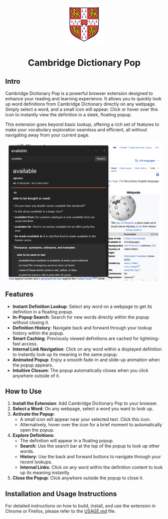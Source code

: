 <div align="center">
<img src="public/icon-128.png" alt="Cambridge Dictionary Pop Logo"/>
<h1> Cambridge Dictionary Pop</h1>

</div>

## Intro
Cambridge Dictionary Pop is a powerful browser extension designed to enhance your reading and learning experience. It allows you to quickly look up word definitions from Cambridge Dictionary directly on any webpage. Simply select a word, and a small icon will appear. Click or hover over this icon to instantly view the definition in a sleek, floating popup.

This extension goes beyond basic lookup, offering a rich set of features to make your vocabulary exploration seamless and efficient, all without navigating away from your current page.

<img src="assets/available.png" alt="Screenshot: word available"/>

## Features
*   **Instant Definition Lookup**: Select any word on a webpage to get its definition in a floating popup.
*   **In-Popup Search**: Search for new words directly within the popup without closing it.
*   **Definition History**: Navigate back and forward through your lookup history within the popup.
*   **Smart Caching**: Previously viewed definitions are cached for lightning-fast access.
*   **Internal Link Navigation**: Click on any word within a displayed definition to instantly look up its meaning in the same popup.
*   **Animated Popup**: Enjoy a smooth fade-in and slide-up animation when the popup appears.
*   **Intuitive Closure**: The popup automatically closes when you click anywhere outside of it.

## How to Use
1.  **Install the Extension**: Add Cambridge Dictionary Pop to your browser.
2.  **Select a Word**: On any webpage, select a word you want to look up.
3.  **Activate the Popup**:
    *   A small icon will appear near your selected text. Click this icon.
    *   Alternatively, hover over the icon for a brief moment to automatically open the popup.
4.  **Explore Definitions**:
    *   The definition will appear in a floating popup.
    *   **Search**: Use the search bar at the top of the popup to look up other words.
    *   **History**: Use the back and forward buttons to navigate through your recent lookups.
    *   **Internal Links**: Click on any word within the definition content to look up its meaning instantly.
5.  **Close the Popup**: Click anywhere outside the popup to close it.

## Installation and Usage Instructions

For detailed instructions on how to build, install, and use the extension in Chrome or Firefox, please refer to the [USAGE.md](USAGE.md) file.